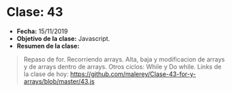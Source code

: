 # Clase: 43
* **Fecha:** 15/11/2019
* **Objetivo de la clase:** Javascript.   
* **Resumen de la clase:**
> Repaso de for. Recorriendo arrays. Alta, baja y modificacion de arrays y de arrays dentro de arrays. Otros ciclos: While y Do while. 
Links de la clase de hoy:
https://github.com/malerey/Clase-43-for-y-arrays/blob/master/43.js